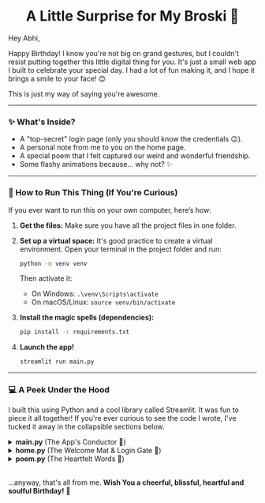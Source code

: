<div align="center">

# A Little Surprise for My Broski 🎂

</div>

Hey Abhi,

Happy Birthday! I know you're not big on grand gestures, but I couldn't resist putting together this little digital thing for you. It's just a small web app I built to celebrate your special day. I had a lot of fun making it, and I hope it brings a smile to your face! 😊

This is just my way of saying you're awesome.

---

### ✨ What's Inside?

*   A "top-secret" login page (only you should know the credentials 😉).
*   A personal note from me to you on the home page.
*   A special poem that I felt captured our weird and wonderful friendship.
*   Some flashy animations because... why not? ✨

---

### 🚀 How to Run This Thing (If You're Curious)

If you ever want to run this on your own computer, here’s how:

1.  **Get the files:**
    Make sure you have all the project files in one folder.

2.  **Set up a virtual space:**
    It's good practice to create a virtual environment. Open your terminal in the project folder and run:
    ```bash
    python -m venv venv
    ```
    Then activate it:
    *   On Windows: `.\venv\Scripts\activate`
    *   On macOS/Linux: `source venv/bin/activate`

3.  **Install the magic spells (dependencies):**
    ```bash
    pip install -r requirements.txt
    ```

4.  **Launch the app!**
    ```bash
    streamlit run main.py
    ```

---

### 💻 A Peek Under the Hood

I built this using Python and a cool library called Streamlit. It was fun to piece it all together! If you're ever curious to see the code I wrote, I've tucked it away in the collapsible sections below.

<details>
<summary><strong>main.py</strong> (The App's Conductor 🎵)</summary>

```python
import streamlit as st
from streamlit_option_menu import option_menu
import home, poem

#set page config
try:
    st.set_page_config(
        page_title="Broski's Special Day",
        page_icon=":tada:",
        layout="wide",
        initial_sidebar_state="collapsed",
    )
except:
    pass

if "logged_in" not in st.session_state:
    st.session_state.logged_in = False
    st.session_state.username = None


class MultiApp:
    def __init__(self):
        if st.session_state.logged_in:
            self.apps = [
                {"title": "Home", "function": home.app},
                {"title": "Poem", "function": poem.display_poem}
                
            ]
        else:
            self.apps = [
                {"title": "Home", "function": home.app}
            ]

    def run(self):

        # Inject custom CSS
        st.markdown(
            """
            <style>
            /* Target the outermost navbar wrapper with class 'menu' */
            [data-testid = "st.menu"] {
                background-color: transparent ; /* Or match your theme */
                border-radius: 30px !important;
                box-shadow: none !important;
                margin-top: 10px;
                padding: 0 !important;
            }
            </style>
            """,
            unsafe_allow_html=True
        )


        # only display the menu if the user is logged in
        if st.session_state.logged_in:
            menu_items = ["Home","Poem"]
            icons_list = ["house", "book"]
        
        else:
            menu_items = ["Home"]
            icons_list = ["house"]

        selected = option_menu(
            menu_title=None,
            options=menu_items,
            icons=icons_list,
            orientation="horizontal",
            default_index=0,
            styles={
                "container": {
                    # "padding": "0", 
                    "background-color": "#1f1f2e",
                    "border-radius": "10px",
                },
                "nav-link": {
                    "font-size": "16px",
                    "color": "white",
                    "margin": "0",
                    "left": "0px",
                },
                "nav-link-selected": {
                    "color": "black",
                    "background-color": "#fce4ec",
                },
            }
        )



        for app in self.apps:
            if app["title"] == selected:
                app["function"]()

app = MultiApp()
app.run()
```

</details>

<details>
<summary><strong>home.py</strong> (The Welcome Mat & Login Gate 🔑)</summary>

```python
import streamlit as st
import time

def app():
    # --- PAGE CONFIG ---
    # (Optional) Set page configuration. This should be the first Streamlit command.
    # st.set_page_config(page_title="Abhi's Birthday Surprise", layout="wide")

    # --- STYLING (CSS) ---
    # This block contains all the CSS for styling the page elements.
    st.markdown("""
    <style>
    /* Import a Google Font */
    @import url('https://fonts.googleapis.com/css2?family=Poppins:wght@400;600&display=swap');

    /* Keyframes for animations */
    @keyframes glow {
        0%, 100% { text-shadow: 0 0 10px #1a73e8, 0 0 12px #1a73e8, 0 0 15px #1a73e8; }
        50% { text-shadow: 0 0 15px #4285f4, 0 0 20px #4285f4, 0 0 25px #4285f4; }
    }

    @keyframes fadeIn {
        from { opacity: 0; transform: translateY(20px); }
        to { opacity: 1; transform: translateY(0); }
    }

    /* Main title styling */
    h1 {
        font-family: 'Poppins', sans-serif;
        text-align: center;
        color: #e0e0e0;
        animation: glow 3s ease-in-out infinite;
    }

    /* Styling for the main content cards (login and welcome) */
    .card {
        background: rgba(40, 40, 60, 0.6); /* Semi-transparent background */
        backdrop-filter: blur(10px); /* Frosted glass effect */
        border: 1px solid rgba(255, 255, 255, 0.2);
        border-radius: 15px;
        padding: 2rem;
        width: 100%;
        max-width: 500px;
        margin: auto;
        animation: fadeIn 0.8s ease-out;
        box-shadow: 0 8px 32px 0 rgba(0, 0, 0, 0.37);
    }

    /* Custom button styling */
    .stButton > button {
        background-color: #1a73e8;
        color: white;
        border: none;
        border-radius: 8px;
        padding: 0.75rem 1.5rem;
        font-weight: 600;
        font-family: 'Poppins', sans-serif;
        transition: all 0.3s ease;
        display: block;
        margin: 1rem auto 0 auto; /* Center the button */
    }

    .stButton > button:hover {
        background-color: #4285f4;
        transform: scale(1.05);
        box-shadow: 0 0 15px rgba(66, 133, 244, 0.6);
    }
    
    /* Styling for the note inside the welcome card */
    .note-container {
        background-color: rgba(0, 0, 0, 0.2);
        border-left: 5px solid #4285f4;
        padding: 15px;
        margin: 20px 0;
        border-radius: 8px;
        font-style: italic;
        color: #d0d0d0;
        line-height: 1.6;
    }
    
    /* Center text inputs */
    .stTextInput {
        text-align: center;
    }

    </style>
    """, unsafe_allow_html=True)

    st.title("A Special Surprise for You 🎂")

    # --- Session State Initialization ---
    if "logged_in" not in st.session_state:
        st.session_state.logged_in = False
        st.session_state.username = None

    # --- Logged-in View ---
    if st.session_state.logged_in:
        # Wrap the welcome message and note in a styled card

        st.markdown(f"<h3 style='text-align: center;'>Hello, broski 💞!</h3>", unsafe_allow_html=True)

        note_text = """
        I know you will kinda not like all this work that I did, but Abhi, it's not out of any greed of appreciation or praise, I just felt like it, and I did. Also, you can't criticize something that I enjoy doing, now can you?
        <br><br>
        So this is just a little gift from my side. This is the most I can do as of now.
        <br>
        <b>Wish You a cheerful, blissful, heartful and soulful Birthday!</b>
        """
        st.markdown(f'<div class="note-container">{note_text}</div>', unsafe_allow_html=True)

        if st.button("Log Out"):
            with st.spinner("Logging out..."):
                time.sleep(2)
            st.session_state.logged_in = False
            st.session_state.username = None
            st.rerun()
        
        st.markdown('</div>', unsafe_allow_html=True)

    # --- Login View ---
    else:
        # Wrap the login form in a styled card
        st.info("Log in to see your surprise. 😉")
        with st.form("login_form"):
            name = st.text_input("Your Name")
            nickname = st.text_input("Your Nickname that I call you by")
            submit_button = st.form_submit_button("Let's Go!")

            if submit_button:
                if name and nickname:
                    if name.lower() == "abhijeet" and nickname.lower() == "abhi":
                        with st.spinner("Unlocking the surprise..."):
                            time.sleep(2)
                        st.session_state.logged_in = True
                        st.session_state.username = name
                        st.success("Surprise Unlocked!")
                        time.sleep(1)
                        st.rerun()
                    else:
                        st.error("Incorrect details. Are you sure you're my broski? 🤔")
                else:
                    st.warning("Please fill in both fields.")
        st.markdown('</div>', unsafe_allow_html=True)
```

</details>

<details>
<summary><strong>poem.py</strong> (The Heartfelt Words 📜)</summary>

```python
import streamlit as st

def display_poem():
    """
    Displays the title and the styled, animated poem in the Streamlit app.
    """
    # --- STYLING (CSS) ---
    # This block applies the same modern, animated style as the home page.
    st.markdown("""
    <style>
    /* Import a Google Font for the title */
    @import url('https://fonts.googleapis.com/css2?family=Poppins:wght@400;600&display=swap');

    /* Keyframes for animations */
    @keyframes glow {
        0%, 100% { text-shadow: 0 0 10px #ff69b4, 0 0 12px #ff69b4, 0 0 15px #ff69b4; }
        50% { text-shadow: 0 0 15px #ff85c1, 0 0 20px #ff85c1, 0 0 25px #ff85c1; }
    }

    @keyframes fadeIn {
        from { opacity: 0; transform: translateY(20px); }
        to { opacity: 1; transform: translateY(0); }
    }

    /* Main title styling */
    h1 {
        font-family: 'Poppins', sans-serif;
        text-align: center;
        color: #e0e0e0;
        animation: glow 3s ease-in-out infinite;
    }

    /* Styling for the poem container card */
    .poem-container {
        background: rgba(40, 40, 60, 0.6); /* Semi-transparent background */
        backdrop-filter: blur(10px); /* Frosted glass effect */
        border: 1px solid rgba(255, 255, 255, 0.2);
        border-radius: 15px;
        padding: 2rem;
        width: 100%;
        max-width: 600px; /* Made slightly wider for the poem */
        margin: 2rem auto;
        animation: fadeIn 0.8s ease-out;
        box-shadow: 0 8px 32px 0 rgba(0, 0, 0, 0.37);
        color: #e0e0e0; /* Light text color for dark background */
        font-family: 'Georgia', serif; /* Keep the classic font for the poem */
        font-size: 1.15em;
        line-height: 1.8;
        text-align: center;
        white-space: pre-wrap; /* Preserves line breaks from the string */
    }
    </style>
    """, unsafe_allow_html=True)

    st.title("A Special Poem for You 🎂")

    # --- The Poem ---
    # Cleaned up the poem string for consistent formatting.
    poem_text = """
After all we've said till now,
I still find myself short on words somehow.
Can’t help but wonder when and where,
Two starry minds found this bond so rare. 🌌<br>

From just some casual IG chats,
To being mirrors—reflecting facts.
Calling out flaws, but with gentle care,
Helping each other steer clear of despair.

It wasn’t just fate or passing chance,
That pulled us into this shared expanse.
Some stars aligned, in a quiet way,
And wrote this friendship into play. ✨

You talk with heart, no masks, no games,
Just honesty running through your veins.
So rare it feels, so clean, so true—
I trust the world a bit more, 'cause of you.

You call me senpai, and I chuckle inside,
Your respect is loud, no need to hide.
And yet we banter, like little kids,
Trading chaos and sussy skits. 😆

From 3AM talks that wander and flow,
To quiet times where no words show—
I’ve found a peace in you, a light,
That makes even darkest nights feel right. 🌙

So here’s to you, Abhi—my constant star,
The best person I've got, by far.
On your birthday, I hope you see,
How much your presence means to me. 🎂💫
"""

    # --- Displaying the Poem in the Styled Box ---
    st.markdown(f'<div class="poem-container">{poem_text}</div>', unsafe_allow_html=True)
```

</details>

<br>

...anyway, that's all from me. **Wish You a cheerful, blissful, heartful and soulful Birthday!** 🎉

